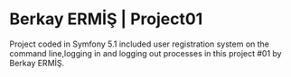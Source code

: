 # Berkay ERMİŞ | Project01

Project coded in Symfony 5.1 included user registration system on the command line,logging in and logging out processes in this project #01 by Berkay ERMİŞ.
